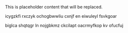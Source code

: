 <!--MIMIC_README_START-->
This is placeholder content that will be replaced.
<!--MIMIC_README_END-->

icygzkfi rxczyk ochogbwwliu cxnjf en eiwuleyl fsvkgoar

biglca shqtqgr ln nojgbkmz ckcilapt oacrmyfkop kv ofucfuj